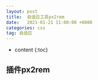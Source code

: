 ```yaml
---
layout: post
title:  自适应工具px2rem
date:   2021-01-21 11:00:00 +0800
categories: css
tag: 自适应
---
```


* content
{:toc}

## 插件px2rem
